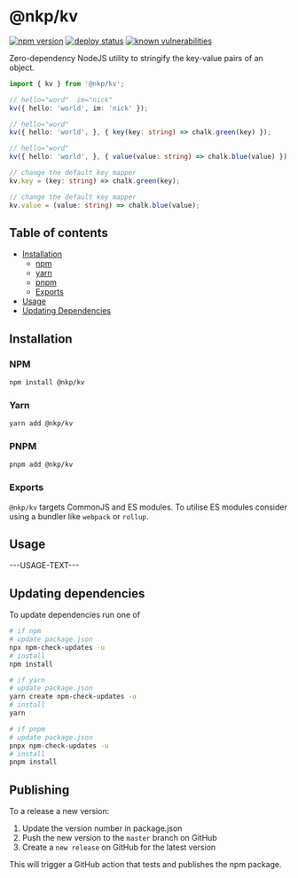 # @nkp/kv

[![npm version](https://badge.fury.io/js/%40nkp%2Fkv.svg)](https://www.npmjs.com/package/@nkp/kv)
[![deploy status](https://github.com/nickkelly1/nkp-kv/actions/workflows/release.yml/badge.svg)](https://github.com/nickkelly1/nkp-kv/actions/workflows/release.yml)
[![known vulnerabilities](https://snyk.io/test/github/nickkelly1/nkp-kv/badge.svg)](https://snyk.io/test/github/nickkelly1/nkp-kv)

Zero-dependency NodeJS utility to stringify the key-value pairs of an object.

```ts
import { kv } from '@nkp/kv';

// hello="word"  im="nick"
kv({ hello: 'world', im: 'nick' });

// hello="word"
kv({ hello: 'world', }, { key(key: string) => chalk.green(key) });

// hello="word"
kv({ hello: 'world', }, { value(value: string) => chalk.blue(value) });

// change the default key mapper
kv.key = (key: string) => chalk.green(key);

// change the default key mapper
kv.value = (value: string) => chalk.blue(value);
```

## Table of contents

- [Installation](#installation)
  - [npm](#npm)
  - [yarn](#yarn)
  - [pnpm](#pnpm)
  - [Exports](#exports)
- [Usage](#usage)
- [Updating Dependencies](#updating-dependencies)

## Installation

### NPM

```sh
npm install @nkp/kv
```

### Yarn

```sh
yarn add @nkp/kv
```

### PNPM

```sh
pnpm add @nkp/kv
```

### Exports

`@nkp/kv` targets CommonJS and ES modules. To utilise ES modules consider using a bundler like `webpack` or `rollup`.

## Usage

---USAGE-TEXT---

## Updating dependencies

To update dependencies run one of

```sh
# if npm
# update package.json
npx npm-check-updates -u
# install
npm install

# if yarn
# update package.json
yarn create npm-check-updates -u
# install
yarn

# if pnpm
# update package.json
pnpx npm-check-updates -u
# install
pnpm install
```

## Publishing

To a release a new version:

1. Update the version number in package.json
2. Push the new version to the `master` branch on GitHub
3. Create a `new release` on GitHub for the latest version

This will trigger a GitHub action that tests and publishes the npm package.
